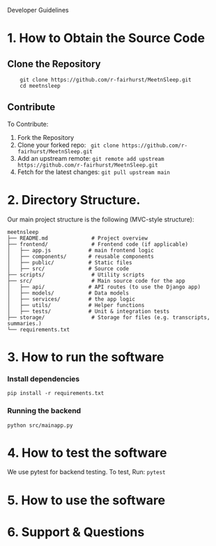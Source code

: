 Developer Guidelines


# 1. How to Obtain the Source Code

## Clone the Repository
    
        git clone https://github.com/r-fairhurst/MeetnSleep.git
        cd meetnsleep
    
## Contribute
To Contribute:
1. Fork the Repository
2. Clone your forked repo:
` git clone https://github.com/r-fairhurst/MeetnSleep.git`
3. Add an upstream remote:
`git remote add upstream https://github.com/r-fairhurst/MeetnSleep.git`
4. Fetch for the latest changes:
`git pull upstream main`

# 2. Directory Structure.

Our main project structure is the following (MVC-style structure):

    meetnsleep
    ├── README.md              # Project overview
    ├── frontend/              # Frontend code (if applicable)
    │   ├── app.js            # main frontend logic
    │   ├── components/       # reusable components
    │   ├── public/           # Static files
    │   ├── src/              # Source code
    ├── scripts/               # Utility scripts
    ├── src/                   # Main source code for the app
    │   ├── api/              # API routes (to use the Django app)
    │   ├── models/           # Data models
    │   ├── services/         # the app logic
    │   ├── utils/            # Helper functions
    │   ├── tests/            # Unit & integration tests
    ├── storage/               # Storage for files (e.g. transcripts, summaries.)
    └── requirements.txt 

# 3. How to run the software

### Install dependencies
`pip install -r requirements.txt`
### Running the backend
`python src/mainapp.py`

# 4. How to test the software

We use pytest for backend testing.
To test, Run:
`pytest`

# 5. How to use the software

# 6. Support & Questions